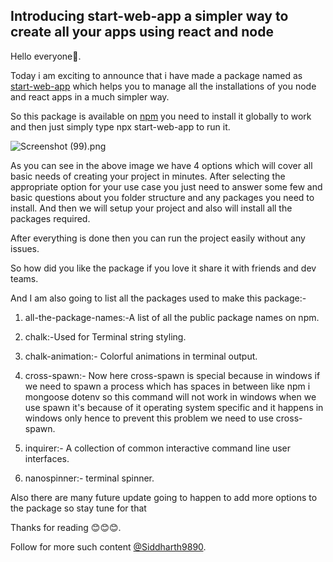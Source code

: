 ## Introducing start-web-app a simpler way to create all your apps using react and node

Hello everyone👋.
 
Today i am exciting to announce that i have made a package named as [start-web-app](https://www.npmjs.com/package/start-web-app) which helps you to manage all the installations of you node and react apps in a much simpler way.

So this package is available on [npm](https://www.npmjs.com/package/start-web-app) you need to install it globally to work and then just simply type
 npx start-web-app to run it.


![Screenshot (99).png](https://cdn.hashnode.com/res/hashnode/image/upload/v1644471382726/Qs4oYozTI.png)

As you can see in the above image we have 4 options which will cover all basic needs of creating your project in minutes. After selecting the appropriate option for your use case you just need to answer some few and basic questions about you folder structure and any packages you need to install. And then we will setup your project and also will install all the packages required.

After everything is done then you can run the project easily without any issues. 

So how did you like the package if you love it share it with friends and dev teams. 

And I am also going to list all the packages used to make this package:-
1. all-the-package-names:-A list of all the public package names on npm.

2. chalk:-Used for Terminal string styling.

3. chalk-animation:- Colorful animations in terminal output.

4. cross-spawn:- Now here cross-spawn is special because in windows if we need to spawn a process which has spaces in between like npm i mongoose dotenv  so this command will not work in windows when we use spawn it's because of it operating system specific and it happens in windows only hence to prevent this problem we need to use cross-spawn.

5. inquirer:- A collection of common interactive command line user interfaces.

6. nanospinner:- terminal spinner.

Also there are many future update going to happen to add more options to the package so stay tune for that 

Thanks for reading 😊😊😊.

Follow for more such content [@Siddharth9890](https://www.linkedin.com/in/siddharth-singh-563824202/).